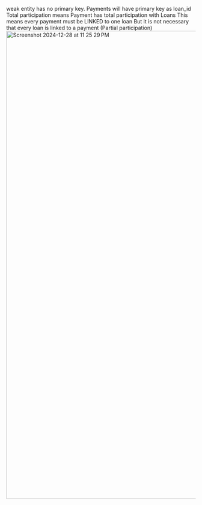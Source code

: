 
weak entity has no primary key. 
Payments will have primary key as loan_id 
Total participation means 
Payment has total participation with Loans 
This means every payment must be LINKED to one loan 
But it is not necessary that every loan is linked to a payment (Partial participation) 
<img width="1247" alt="Screenshot 2024-12-28 at 11 25 29 PM" src="https://github.com/user-attachments/assets/0baa671e-24d9-4e6c-a37e-1fcfc81c37d9" />
